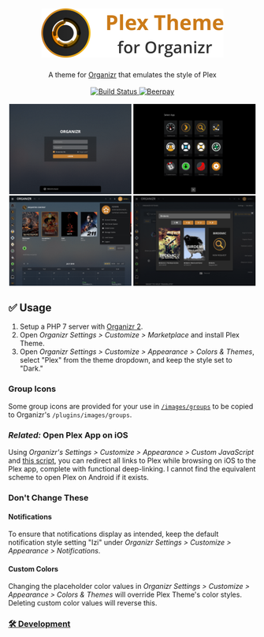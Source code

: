 <h1 align="center">
    <img src="https://raw.githubusercontent.com/Burry/Organizr-Plex-Theme/master/doc/banner.png" width="370px" alt="Plex Theme for Organizr" />
</h1>

<p align="center">
    A theme for <a href="https://github.com/causefx/Organizr" target="_blank">Organizr</a> that emulates the style of Plex
    <br />
    <br />
    <a href="https://travis-ci.org/Burry/Organizr-Plex-Theme" target="_blank" title="Build Status">
        <img src="https://travis-ci.org/Burry/Organizr-Plex-Theme.svg?branch=master" alt="Build Status" />
    </a>
    <a href="https://beerpay.io/Burry/Organizr-Plex-Theme" target="_blank" title="Beerpay">
        <img src="https://beerpay.io/Burry/Organizr-Plex-Theme/badge.svg?style=flat" alt="Beerpay" />
    </a>
    <br />
    <br />
    <img src="https://raw.githubusercontent.com/Burry/Organizr-Plex-Theme/master/doc/screenshots/1.png" alt="Screen Shot 1" width="49.15%" />
    <img src="https://raw.githubusercontent.com/Burry/Organizr-Plex-Theme/master/doc/screenshots/2.png" alt="Screen Shot 2" width="49.15%" />
    <img src="https://raw.githubusercontent.com/Burry/Organizr-Plex-Theme/master/doc/screenshots/3.png" alt="Screen Shot 3" width="49.15%" />
    <img src="https://raw.githubusercontent.com/Burry/Organizr-Plex-Theme/master/doc/screenshots/4.png" alt="Screen Shot 4" width="49.15%" />
</p>

## ✅ Usage

1. Setup a PHP 7 server with [Organizr 2](https://github.com/causefx/Organizr).
2. Open _Organizr Settings > Customize > Marketplace_ and install Plex Theme.
3. Open _Organizr Settings > Customize > Appearance > Colors & Themes_, select "Plex" from the theme dropdown, and keep the style set to "Dark."

### Group Icons

Some group icons are provided for your use in [`/images/groups`](https://github.com/Burry/Organizr-Plex-Theme/tree/master/images/groups) to be copied to Organizr's `/plugins/images/groups`.

### _Related:_ Open Plex App on iOS

Using _Organizr's Settings > Customize > Appearance > Custom JavaScript_ and [this script](https://gist.github.com/Burry/7f6c2caa9cf645ca511ffefd697b3126), you can redirect all links to Plex while browsing on iOS to the Plex app, complete with functional deep-linking. I cannot find the equivalent scheme to open Plex on Android if it exists.

### Don't Change These

#### Notifications

To ensure that notifications display as intended, keep the default notification style setting "Izi" under _Organizr Settings > Customize > Appearance > Notifications_.

#### Custom Colors

Changing the placeholder color values in _Organizr Settings > Customize > Appearance > Colors & Themes_ will override Plex Theme's color styles. Deleting custom color values will reverse this.

### [🛠 Development](docs/Development.md)
